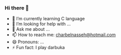 ### Hi there 👋

- 🌱 I’m currently learning C language 
- 🤔 I’m looking for help with ...
- 💬 Ask me about ...
- 📫 How to reach me: charbelnasseh@hotmail.com
- 😄 Pronouns: ...
- ⚡ Fun fact: I play darbuka
